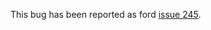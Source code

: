 This bug has been reported as ford [issue 245](https://github.com/Fortran-FOSS-Programmers/ford/issues/245).
